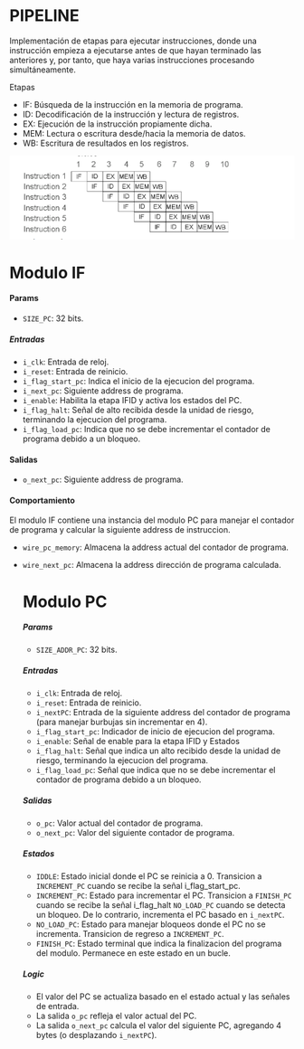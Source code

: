 # PIPELINE
Implementación de etapas para ejecutar instrucciones, donde una instrucción empieza a ejecutarse antes de que hayan terminado las anteriores y, por tanto, que haya varias instrucciones procesando simultáneamente.

Etapas
- IF: Búsqueda de la instrucción en la memoria de programa.
- ID: Decodificación de la instrucción y lectura de registros.
- EX: Ejecución de la instrucción propiamente dicha.
- MEM: Lectura o escritura desde/hacia la memoria de datos.
- WB: Escritura de resultados en los registros.

![Etapas](img/etapas.png)


# Modulo IF

#### Params

- `SIZE_PC`: 32 bits.

##### Entradas

- `i_clk`: Entrada de reloj.
- `i_reset`: Entrada de reinicio.
- `i_flag_start_pc`: Indica el inicio de la ejecucion del programa.
- `i_next_pc`: Siguiente address de programa.
- `i_enable`: Habilita la etapa IFID y activa los estados del PC.
- `i_flag_halt`: Señal de alto recibida desde la unidad de riesgo, terminando la ejecucion del programa.
- `i_flag_load_pc`: Indica que no se debe incrementar el contador de programa debido a un bloqueo.

#### Salidas

- `o_next_pc`: Siguiente address de programa.

#### Comportamiento

El modulo IF contiene una instancia del modulo PC para manejar el contador de programa y calcular la siguiente address de instruccion.

- `wire_pc_memory`: Almacena la address actual del contador de programa.
- `wire_next_pc`: Almacena la address dirección de programa calculada.

    # Modulo PC
     
    ##### Params
    
    - `SIZE_ADDR_PC`: 32 bits.
    
    ##### Entradas
    
    - `i_clk`: Entrada de reloj.
    - `i_reset`: Entrada de reinicio.
    - `i_nextPC`: Entrada de la siguiente address del contador de programa (para manejar burbujas sin incrementar en 4).
    - `i_flag_start_pc`: Indicador de inicio de ejecucion del programa.
    - `i_enable`: Señal de enable para la etapa IFID y Estados
    - `i_flag_halt`: Señal que indica un alto recibido desde la unidad de riesgo, terminando la ejecucion del programa.
    - `i_flag_load_pc`: Señal que indica que no se debe incrementar el contador de programa debido a un bloqueo.
      
    ##### Salidas
    
    - `o_pc`: Valor actual del contador de programa.
    - `o_next_pc`: Valor del siguiente contador de programa.
    
    ##### Estados
    
    - `IDDLE`: Estado inicial donde el PC se reinicia a 0. Transicion a `INCREMENT_PC` cuando se recibe la señal i_flag_start_pc.
    - `INCREMENT_PC`: Estado para incrementar el PC. Transicion a `FINISH_PC` cuando se recibe la señal i_flag_halt `NO_LOAD_PC` cuando se detecta un bloqueo. De lo contrario, incrementa el PC basado en `i_nextPC`.
    - `NO_LOAD_PC`: Estado para manejar bloqueos donde el PC no se incrementa. Transicion de regreso a `INCREMENT_PC`.
    - `FINISH_PC`: Estado terminal que indica la finalizacion del programa del modulo. Permanece en este estado en un bucle.
    
    ##### Logic
    - El valor del PC se actualiza basado en el estado actual y las señales de entrada.
    - La salida `o_pc` refleja el valor actual del PC.
    - La salida `o_next_pc` calcula el valor del siguiente PC,  agregando 4 bytes (o desplazando `i_nextPC`).
    
    


